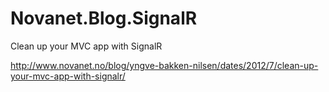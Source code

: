Novanet.Blog.SignalR
====================

Clean up your MVC app with SignalR

http://www.novanet.no/blog/yngve-bakken-nilsen/dates/2012/7/clean-up-your-mvc-app-with-signalr/
